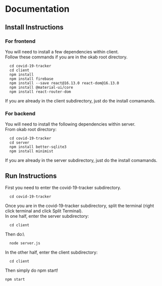# Documentation

## Install Instructions
### For frontend
You will need to install a few dependencies within client.\
Follow these commands if you are in the okab root directory.
```
  cd covid-19-tracker
  cd client
  npm install
  npm install firebase
  npm install --save react@16.13.0 react-dom@16.13.0
  npm install @material-ui/core
  npm install react-router-dom
```
If you are already in the client subdirectory, just do the install comamands.

### For backend
You will need to install the following dependencies within server.\
From okab root directory:
```
  cd covid-19-tracker
  cd server
  npm install better-sqlite3
  npm install minimist
```
If you are already in the server subdirectory, just do the install comamands.

## Run Instructions
First you need to enter the covid-19-tracker subdirectory.
```
  cd covid-19-tracker
```
Once you are in the covid-19-tracker subdirectory, split the terminal (right click terminal and click Split Terminal).\
In one half, enter the server subdirectory:
```
  cd client
```
Then do:\
```
  node server.js
```

In the other half, enter the client subdirectory:
```
  cd client
```
Then simply do npm start!
```
npm start
```
